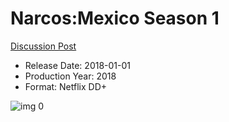 # Narcos:Mexico Season 1

[Discussion Post](https://www.avsforum.com/threads/bass-eq-for-filtered-movies.2995212/post-57345682)

* Release Date: 2018-01-01
* Production Year: 2018
* Format: Netflix DD+

![img 0](https://i.imgur.com/dZ8ZYT2.jpg)

